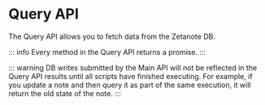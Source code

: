 # Query API

The Query API allows you to fetch data from the Zetanote DB.

::: info
Every method in the Query API returns a promise.
:::

::: warning
DB writes submitted by the Main API will not be reflected in the Query API results until all scripts have finished executing. For example, if you update a note and then query it as part of the same execution, it will return the old state of the note.
:::
